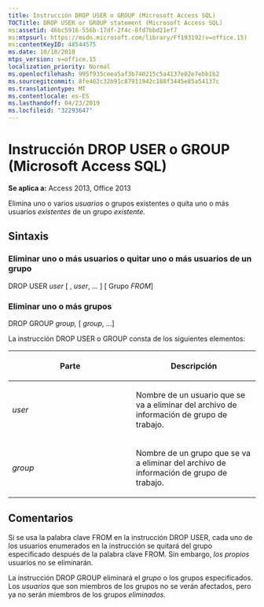 ```yaml
---
title: Instrucción DROP USER o GROUP (Microsoft Access SQL)
TOCTitle: DROP USER or GROUP statement (Microsoft Access SQL)
ms:assetid: 46bc5916-556b-17df-2f4c-8fd7bbd21ef7
ms:mtpsurl: https://msdn.microsoft.com/library/Ff193192(v=office.15)
ms:contentKeyID: 48544575
ms.date: 10/18/2018
mtps_version: v=office.15
localization_priority: Normal
ms.openlocfilehash: 995f935ceea5af3b740215c5a4137e02e7ebb1b2
ms.sourcegitcommit: 8fe462c32b91c87911942c188f3445e85a54137c
ms.translationtype: MT
ms.contentlocale: es-ES
ms.lasthandoff: 04/23/2019
ms.locfileid: "32293647"
---
```

# <a name="drop-user-or-group-statement-microsoft-access-sql"></a>Instrucción DROP USER o GROUP (Microsoft Access SQL)

**Se aplica a:** Access 2013, Office 2013

Elimina uno o varios *usuarios* o grupos existentes *o* quita uno o más usuarios *existentes* de un grupo *existente.*

## <a name="syntax"></a>Sintaxis

### <a name="delete-one-or-more-users-or-remove-one-or-more-users-from-a-group"></a>Eliminar uno o más usuarios o quitar uno o más usuarios de un grupo

DROP USER *user* \[ , *user*, ... \] \[ Grupo *FROM*\]

### <a name="delete-one-or-more-groups"></a>Eliminar uno o más grupos

DROP GROUP *group,* \[ *group*, ...\]

La instrucción DROP USER o GROUP consta de los siguientes elementos:

<table>
<colgroup>
<col style="width: 50%" />
<col style="width: 50%" />
</colgroup>
<thead>
<tr class="header">
<th><p>Parte</p></th>
<th><p>Descripción</p></th>
</tr>
</thead>
<tbody>
<tr class="odd">
<td><p><em>user</em></p></td>
<td><p>Nombre de un usuario que se va a eliminar del archivo de información de grupo de trabajo.</p></td>
</tr>
<tr class="even">
<td><p><em>group</em></p></td>
<td><p>Nombre de un grupo que se va a eliminar del archivo de información de grupo de trabajo.</p></td>
</tr>
</tbody>
</table>


## <a name="remarks"></a>Comentarios

Si se usa la palabra clave FROM en  la instrucción DROP USER,  cada uno de los usuarios enumerados en la instrucción se quitará del grupo especificado después de la palabra clave FROM. Sin embargo, *los propios* usuarios no se eliminarán.

La instrucción DROP GROUP eliminará el *grupo* o los grupos especificados. Los *usuarios* que son miembros de los grupos no se verán afectados, pero ya no serán miembros de los grupos *eliminados.*


